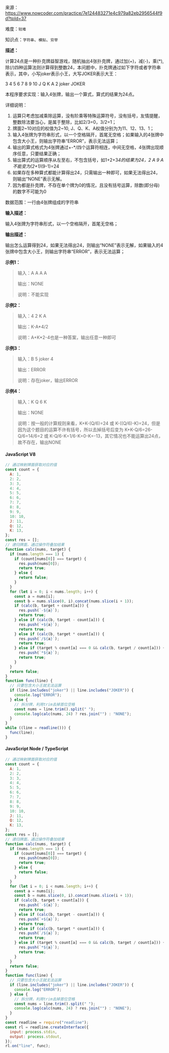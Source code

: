 来源：<https://www.nowcoder.com/practice/7e124483271e4c979a82eb2956544f9d?tpId=37>

难度：`较难`

知识点：`字符串`、`模拟`、`穷举`

**描述：**

计算24点是一种扑克牌益智游戏，随机抽出4张扑克牌，通过加(+)，减(-)，乘(*), 除(/)四种运算法则计算得到整数24，本问题中，扑克牌通过如下字符或者字符串表示，其中，小写joker表示小王，大写JOKER表示大王：

3 4 5 6 7 8 9 10 J Q K A 2 joker JOKER

本程序要求实现：输入4张牌，输出一个算式，算式的结果为24点。

详细说明：

1. 运算只考虑加减乘除运算，没有阶乘等特殊运算符号，没有括号，友情提醒，整数除法要当心，是属于整除，比如2/3=0，3/2=1；
2. 牌面2~10对应的权值为2~10, J、Q、K、A权值分别为为11、12、13、1；
3. 输入4张牌为字符串形式，以一个空格隔开，首尾无空格；如果输入的4张牌中包含大小王，则输出字符串“ERROR”，表示无法运算；
4. 输出的算式格式为4张牌通过+-*/四个运算符相连，中间无空格，4张牌出现顺序任意，只要结果正确；
5. 输出算式的运算顺序从左至右，不包含括号，如1+2+3*4的结果为24，2 A 9 A不能变为(2+1)*(9-1)=24
6. 如果存在多种算式都能计算得出24，只需输出一种即可，如果无法得出24，则输出“NONE”表示无解。
7. 因为都是扑克牌，不存在单个牌为0的情况，且没有括号运算，除数(即分母)的数字不可能为0

数据范围：一行由4张牌组成的字符串

**输入描述：**

输入4张牌为字符串形式，以一个空格隔开，首尾无空格；

**输出描述：**

输出怎么运算得到24，如果无法得出24，则输出“NONE”表示无解，如果输入的4张牌中包含大小王，则输出字符串“ERROR”，表示无法运算；

**示例1：**

> 输入：A A A A
>
> 输出：NONE
>
> 说明：不能实现

**示例2：**

> 输入：4 2 K A
>
> 输出：K-A*4/2
>
> 说明：A+K*2-4也是一种答案，输出任意一种即可

**示例3：**

> 输入：B 5 joker 4
>
> 输出：ERROR
>
> 说明：存在joker，输出ERROR

**示例4：**

> 输入：K Q 6 K
>
> 输出：NONE
>
> 说明：按一般的计算规则来看，K+K-(Q/6)=24 或 K-((Q/6)-K)=24，但是因为这个题目的运算不许有括号，所以去掉括号后变为 K+K-Q/6=26-Q/6=14/6=2 或 K-Q/6-K=1/6-K=0-K=-13，其它情况也不能运算出24点，故不存在，输出NONE

<!-- tabs:start -->

#### **JavaScript V8**

```javascript
// 通过映射牌面获取对应的值
const count = {
  A: 1,
  2: 2,
  3: 3,
  4: 4,
  5: 5,
  6: 6,
  7: 7,
  8: 8,
  9: 9,
  10: 10,
  J: 11,
  Q: 12,
  K: 13,
};
const res = [];
// 递归牌面，通过操作符叠加结果
function calc(nums, target) {
  if (nums.length === 1) {
    if (count[nums[0]] === target) {
      res.push(nums[0]);
      return true;
    } else {
      return false;
    }
  }
  for (let i = 0; i < nums.length; i++) {
    const a = nums[i];
    const b = nums.slice(0, i).concat(nums.slice(i + 1));
    if (calc(b, target + count[a])) {
      res.push(`-${a}`);
      return true;
    } else if (calc(b, target - count[a])) {
      res.push(`+${a}`);
      return true;
    } else if (calc(b, target * count[a])) {
      res.push(`/${a}`);
      return true;
    } else if (target % count[a] === 0 && calc(b, target / count[a])) {
      res.push(`*${a}`);
      return true;
    }
  }
  return false;
}
function func(line) {
  // 只要包含大小王就无法运算
  if (line.includes("joker") || line.includes("JOKER")) {
    console.log("ERROR");
  } else {
    // 拆分牌，利用trim去掉首位空格
    const nums = line.trim().split(" ");
    console.log(calc(nums, 24) ? res.join("") : "NONE");
  }
}
while ((line = readline())) {
  func(line);
}
```

#### **JavaScript Node / TypeScript**

```javascript
// 通过映射牌面获取对应的值
const count = {
  A: 1,
  2: 2,
  3: 3,
  4: 4,
  5: 5,
  6: 6,
  7: 7,
  8: 8,
  9: 9,
  10: 10,
  J: 11,
  Q: 12,
  K: 13,
};
const res = [];
// 递归牌面，通过操作符叠加结果
function calc(nums, target) {
  if (nums.length === 1) {
    if (count[nums[0]] === target) {
      res.push(nums[0]);
      return true;
    } else {
      return false;
    }
  }
  for (let i = 0; i < nums.length; i++) {
    const a = nums[i];
    const b = nums.slice(0, i).concat(nums.slice(i + 1));
    if (calc(b, target + count[a])) {
      res.push(`-${a}`);
      return true;
    } else if (calc(b, target - count[a])) {
      res.push(`+${a}`);
      return true;
    } else if (calc(b, target * count[a])) {
      res.push(`/${a}`);
      return true;
    } else if (target % count[a] === 0 && calc(b, target / count[a])) {
      res.push(`*${a}`);
      return true;
    }
  }
  return false;
}
function func(line) {
  // 只要包含大小王就无法运算
  if (line.includes("joker") || line.includes("JOKER")) {
    console.log("ERROR");
  } else {
    // 拆分牌，利用trim去掉首位空格
    const nums = line.trim().split(" ");
    console.log(calc(nums, 24) ? res.join("") : "NONE");
  }
}
const readline = require("readline");
const rl = readline.createInterface({
  input: process.stdin,
  output: process.stdout,
});
rl.on("line", func);
```

<!-- tabs:end -->
